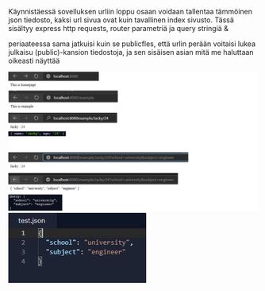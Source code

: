 Käynnistäessä sovelluksen urliin loppu osaan voidaan tallentaa tämmöinen json tiedosto, kaksi url sivua ovat kuin tavallinen index sivusto.
Tässä sisältyy express http requests, router parametriä ja query stringiä & 

periaateessa sama jatkuisi kuin se publicfles, että urlin perään voitaisi lukea julkaisu (public)-kansion tiedostoja,
ja sen sisäisen asian mitä me haluttaan oikeasti näyttää


![Alt text](images/Node1.PNG?raw=true "None")
![Alt text](images/Node2.PNG?raw=true "None")
